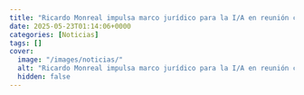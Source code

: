 ```yaml
---
title: "Ricardo Monreal impulsa marco jurídico para la I/A en reunión con diplomáticos árabes"
date: 2025-05-23T01:14:06+0000
categories: [Noticias]
tags: []
cover:
  image: "/images/noticias/"
  alt: "Ricardo Monreal impulsa marco jurídico para la I/A en reunión con diplomáticos árabes"
  hidden: false
---
```



